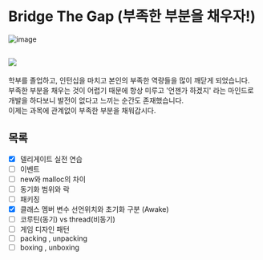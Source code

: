 # Bridge The Gap (부족한 부분을 채우자!)
![image](https://user-images.githubusercontent.com/55792986/163919388-98e94276-e9ab-4f29-99a0-12731ae56f43.png)

## <img src="https://img.shields.io/badge/Firebase-FFCA28?style=flat-square&logo=firebase&logoColor=white"/>

학부를 졸업하고, 인턴십을 마치고 본인의 부족한 역량들을 많이 깨닫게 되었습니다. \
부족한 부분을 채우는 것이 어렵기 때문에 항상 미루고 '언젠가 하겠지' 라는 마인드로 개발을 하다보니 발전이 없다고 느끼는 순간도 존재했습니다. \
이제는 과목에 관계없이 부족한 부분을 채워갑시다.

## 목록
- [x] 델리게이트 실전 연습
- [ ] 이벤트
- [ ] new와 malloc의 차이
- [ ] 동기화 범위와 락
- [ ] 패키징
- [x] 클래스 멤버 변수 선언위치와 초기화 구분 (Awake)
- [ ] 코루틴(동기) vs thread(비동기)
- [ ] 게임 디자인 패턴
- [ ] packing , unpacking
- [ ] boxing , unboxing
